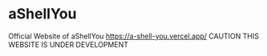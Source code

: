 # aShellYou
Official Website of aShellYou 
https://a-shell-you.vercel.app/
 CAUTION
 THIS WEBSITE IS UNDER DEVELOPMENT

